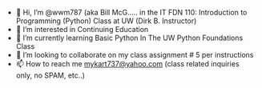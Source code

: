 - 👋 Hi, I’m @wwm787 (aka Bill McG..... in the IT FDN 110: Introduction to Programming (Python) Class at UW (Dirk B. Instructor)
- 👀 I’m interested in Continuing Education
- 🌱 I’m currently learning Basic Python In The UW Python Foundations Class
- 💞️ I’m looking to collaborate on my class assignment # 5 per instructions
- 📫 How to reach me mykart737@yahoo.com (class related inquiries only, no SPAM, etc..)

<!---
wwm787/wwm787 is a ✨ special ✨ repository because its `README.md` (this file) appears on your GitHub profile.
You can click the Preview link to take a look at your changes.
--->
